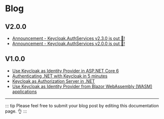 # Blog

## V2.0.0

* [Announcement - Keycloak.AuthServices v2.3.0 is out 🎉!](https://nikiforovall.github.io/dotnet/keycloak/2024/05/10/keycloak-v2-3-0.html)
* [Announcement - Keycloak.AuthServices v2.0.0 is out 🎉!](https://nikiforovall.github.io/dotnet/keycloak/2024/05/05/keycloak-v2-0-0.html)

## V1.0.0

* [Use Keycloak as Identity Provider in ASP.NET Core 6](https://nikiforovall.github.io/aspnetcore/dotnet/2022/08/24/dotnet-keycloak-auth.html)
* [Authenticating .NET with Keycloak in 5 minutes](https://medium.com/@stefannovak96/authenticating-net-with-keycloak-ae7ce3675110)
* [Keycloak as Authorization Server in .NET](https://nikiforovall.github.io/dotnet/keycloak/2022/12/28/keycloak-authorization-server.html)
* [Use Keycloak as Identity Provider from Blazor WebAssembly (WASM) applications](https://nikiforovall.github.io/blazor/dotnet/2022/12/08/dotnet-keycloak-blazorwasm-auth.html)

---

::: tip
Please feel free to submit your blog post by editing this documentation page. 👌
:::
